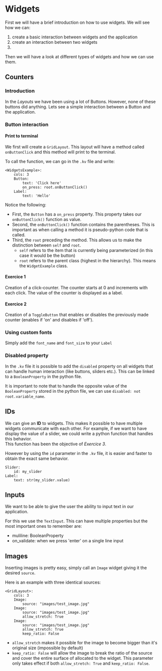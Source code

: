 # Widgets

First we will have a brief introduction on how to use widgets. We will see how we can:

1. create a basic interaction between widgets and the application
2. create an interaction between two widgets
3.

Then we will have a look at different types of widgets and how we can use them.

## Counters

### Introduction

In the _Layouts_ we have been using a lot of Buttons. However, none of these buttons did anything. Lets see a simple interaction between a Button and the application.

### Button interaction

#### Print to terminal

We first will create a `GridLayout`. This layout will have a method called `onButtonClick` and this method will print to the terminal.

To call the function, we can go in the `.kv` file and write:

```
<WidgetsExample>:
    cols: 3
    Button:
        text: 'Click here'
        on_press: root.onButtonClick()
    Label:
        text: 'Hello'
```

Notice the following:

- First, the `Button` has a `on_press` property. This property takes our `onButtonClick()` function as value.
- Second, the `onButtonClick()` function contains the parentheses. This is important as when calling a method it is pseudo-python code that is called.
- Third, the `root` preceding the method. This allows us to make the distinction between `self` and `root`.
  - `self` refers to the item that is currently being parameterized (in this case it would be the button)
  - `root` refers to the parent class (highest in the hierarchy). This means the `WidgetExample` class.

#### Exercice 1

Creation of a click-counter. The counter starts at 0 and increments with each click. The value of the counter is displayed as a label.

#### Exercice 2

Creation of a `ToggleButton` that enables or disables the previously made counter (enables if 'on' and disables if 'off').

### Using custom fonts

Simply add the `font_name` and `font_size` to your `Label`

### Disabled property

In the `.kv` file it is possible to add the `disabled` property on all widgets that can handle human interaction (like buttons, sliders etc.). This can be linked to a `BooleanProperty` in the python file.

It is important to note that to handle the opposite value of the `BooleanProperty` stored in the python file, we can use `disabled: not root.variable_name`.

## IDs

We can give an **ID** to widgets. This makes it possible to have multiple widgets communicate with each other. For example, if we want to have display the value of a slider, we could write a python function that handles this behavior.<br/>
This function has been the objective of _Exercice 3_.

However by using the `id` parameter in the `.kv` file, it is easier and faster to obtain the exact same behavior.

```
Slider:
    id: my_slider
Label:
    text: str(my_slider.value)
```

## Inputs

We want to be able to give the user the ability to input text in our application.

For this we use the `TextInput`. This can have multiple properties but the most important ones to remember are:

- muliline: BooleanProperty
- on_validate: when we press 'enter' on a single line input

## Images

Inserting images is pretty easy, simply call an `Image` widget giving it the desired `source`.

Here is an example with three identical sources:

```
<GridLayout>:
    cols: 3
    Image:
        source: "images/test_image.jpg"
    Image:
        source: "images/test_image.jpg"
        allow_stretch: True
    Image:
        source: "images/test_image.jpg"
        allow_stretch: True
        keep_ratio: False
```

- `allow_stretch` makes it possible for the image to become bigger than it's original size (impossible by default)
- `keep_ratio: False` will allow the image to break the ratio of the source and cover the entire surface of allocated to the widget. This parameter only takes effect if both `allow_stretch: True` and `keep_ratio: False`.
